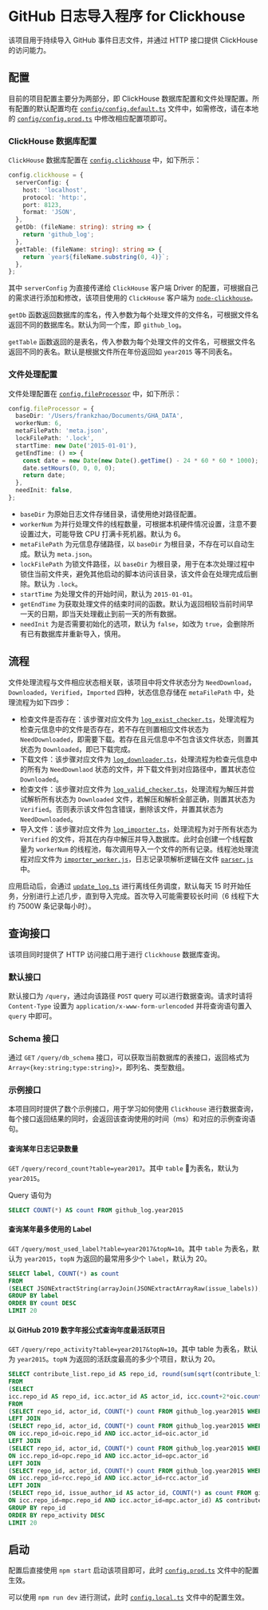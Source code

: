 # GitHub 日志导入程序 for Clickhouse

该项目用于持续导入 GitHub 事件日志文件，并通过 HTTP 接口提供 ClickHouse 的访问能力。

## 配置

目前的项目配置主要分为两部分，即 ClickHouse 数据库配置和文件处理配置。所有配置的默认配置均在 [`config/config.default.ts`](config/config.default.ts) 文件中，如需修改，请在本地的 [`config/config.prod.ts`](config/config.prod.ts) 中修改相应配置项即可。

### ClickHouse 数据库配置

`ClickHouse` 数据库配置在 [`config.clickhouse`](config/config.default.ts#L42) 中，如下所示：

``` typescript
config.clickhouse = {
  serverConfig: {
    host: 'localhost',
    protocol: 'http:',
    port: 8123,
    format: 'JSON',
  },
  getDb: (fileName: string): string => {
    return 'github_log';
  },
  getTable: (fileName: string): string => {
    return `year${fileName.substring(0, 4)}`;
  },
};
```

其中 `serverConfig` 为直接传递给 `ClickHouse` 客户端 Driver 的配置，可根据自己的需求进行添加和修改，该项目使用的 `ClickHouse` 客户端为 [`node-clickhouse`](https://github.com/apla/node-clickhouse)。

`getDb` 函数返回数据库的库名，传入参数为每个处理文件的文件名，可根据文件名返回不同的数据库名。默认为同一个库，即 `github_log`。

`getTable` 函数返回的是表名，传入参数为每个处理文件的文件名，可根据文件名返回不同的表名。默认是根据文件所在年份返回如 `year2015` 等不同表名。

### 文件处理配置

文件处理配置在 [`config.fileProcessor`](config/config.default.ts#L28) 中，如下所示：

```typescript
config.fileProcessor = {
  baseDir: '/Users/frankzhao/Documents/GHA_DATA',
  workerNum: 6,
  metaFilePath: 'meta.json',
  lockFilePath: '.lock',
  startTime: new Date('2015-01-01'),
  getEndTime: () => {
    const date = new Date(new Date().getTime() - 24 * 60 * 60 * 1000);
    date.setHours(0, 0, 0, 0);
    return date;
  },
  needInit: false,
};
```

- `baseDir` 为原始日志文件存储目录，请使用绝对路径配置。
- `workerNum` 为并行处理文件的线程数量，可根据本机硬件情况设置，注意不要设置过大，可能导致 CPU 打满卡死机器。默认为 6。
- `metaFilePath` 为元信息存储路径，以 `baseDir` 为根目录，不存在可以自动生成。默认为 `meta.json`。
- `lockFilePath` 为锁文件路径，以 `baseDir` 为根目录，用于在本次处理过程中锁住当前文件夹，避免其他启动的脚本访问该目录，该文件会在处理完成后删除。默认为 `.lock`。
- `startTime` 为处理文件的开始时间，默认为 `2015-01-01`。
- `getEndTime` 为获取处理文件的结束时间的函数。默认为返回相较当前时间早一天的日期，即当天处理截止到前一天的所有数据。
- `needInit` 为是否需要初始化的选项，默认为 `false`，如改为 `true`，会删除所有已有数据库并重新导入，慎用。

## 流程

文件处理流程与文件相应状态相关联，该项目中将文件状态分为 `NeedDownload`，`Downloaded`，`Verified`，`Imported` 四种，状态信息存储在 `metaFilePath` 中，处理流程为如下四步：

- 检查文件是否存在：该步骤对应文件为 [`log_exist_checker.ts`](app/service/log_exist_checker.ts)，处理流程为检查元信息中的文件是否存在，若不存在则置相应文件状态为 `NeedDownloaded`，即需要下载。若存在且元信息中不包含该文件状态，则置其状态为 `Downloaded`，即已下载完成。
- 下载文件：该步骤对应文件为 [`log_downloader.ts`](app/service/log_downloader.ts)，处理流程为检查元信息中的所有为 `NeedDownlaod` 状态的文件，并下载文件到对应路径中，置其状态位 `Downloaded`。
- 检查文件：该步骤对应文件为 [`log_valid_checker.ts`](app/log_valid_checker.ts)，处理流程为解压并尝试解析所有状态为 `Downloaded` 文件，若解压和解析全部正确，则置其状态为 `Verified`。否则表示该文件包含错误，删除该文件，并置其状态为 `NeedDownloaded`。
- 导入文件：该步骤对应文件为 [`log_importer.ts`](app/service/log_importer.ts)，处理流程为对于所有状态为 `Verified` 的文件，将其在内存中解压并导入数据库。此时会创建一个线程数量为 `workerNum` 的线程池，每次调用导入一个文件的所有记录。线程池处理流程对应文件为 [`importer_worker.js`](app/importer_worker.js)，日志记录项解析逻辑在文件 [`parser.js`](app/parser.js) 中。

应用启动后，会通过 [`update_log.ts`](app/schedule/update_log.ts) 进行离线任务调度，默认每天 15 时开始任务，分别进行上述几步，直到导入完成。首次导入可能需要较长时间（6 线程下大约 7500W 条记录每小时）。

## 查询接口

该项目同时提供了 HTTP 访问接口用于进行 `Clickhouse` 数据库查询。

### 默认接口
默认接口为 `/query`，通过向该路径 `POST` query 可以进行数据查询。请求时请将 `Content-Type` 设置为 `application/x-www-form-urlencoded` 并将查询语句置入 `query` 中即可。

### Schema 接口
通过 `GET` `/query/db_schema` 接口，可以获取当前数据库的表接口，返回格式为 `Array<{key:string;type:string}>`，即列名、类型数组。

### 示例接口

本项目同时提供了数个示例接口，用于学习如何使用 `Clickhouse` 进行数据查询，每个接口返回结果的同时，会返回该查询使用的时间（ms）和对应的示例查询语句。

#### 查询某年日志记录数量

`GET` `/query/record_count?table=year2017`。其中 `table` 为表名，默认为 `year2015`。

Query 语句为

``` SQL
SELECT COUNT(*) AS count FROM github_log.year2015
```

#### 查询某年最多使用的 Label

`GET` `/query/most_used_label?table=year2017&topN=10`。其中 `table` 为表名，默认为 `year2015`，`topN` 为返回的最常用多少个 `label`，默认为 20。

``` SQL
SELECT label, COUNT(*) as count
FROM
(SELECT JSONExtractString(arrayJoin(JSONExtractArrayRaw(issue_labels)), 'name') as label FROM github_log.year2015 WHERE (type = 'IssuesEvent' OR type = 'PullRequestEvent') AND action = 'closed')
GROUP BY label
ORDER BY count DESC
LIMIT 20
```

#### 以 GitHub 2019 数字年报公式查询年度最活跃项目

`GET` `/query/repo_activity?table=year2017&topN=10`。其中 table 为表名，默认为 `year2015`。`topN` 为返回的活跃度最高的多少个项目，默认为 20。

``` SQL
SELECT contribute_list.repo_id AS repo_id, round(sum(sqrt(contribute_list.score)),2) AS repo_activity 
FROM
(SELECT
icc.repo_id AS repo_id, icc.actor_id AS actor_id, icc.count+2*oic.count+3*opc.count+4*rcc.count+5*mpc.count AS score
FROM
(SELECT repo_id, actor_id, COUNT(*) count FROM github_log.year2015 WHERE type='IssueCommentEvent' AND action='created' GROUP BY repo_id, actor_id) AS icc
LEFT JOIN
(SELECT repo_id, actor_id, COUNT(*) count FROM github_log.year2015 WHERE type='IssuesEvent' AND action='opened' GROUP BY repo_id, actor_id) AS oic
ON icc.repo_id=oic.repo_id AND icc.actor_id=oic.actor_id 
LEFT JOIN
(SELECT repo_id, actor_id, COUNT(*) count FROM github_log.year2015 WHERE type='PullRequestEvent' AND action='opened' GROUP BY repo_id, actor_id) AS opc
ON icc.repo_id=opc.repo_id AND icc.actor_id=opc.actor_id 
LEFT JOIN
(SELECT repo_id, actor_id, COUNT(*) count FROM github_log.year2015 WHERE type='PullRequestReviewCommentEvent' AND action='created' GROUP BY repo_id, actor_id) AS rcc
ON icc.repo_id=rcc.repo_id AND icc.actor_id=rcc.actor_id
LEFT JOIN
(SELECT repo_id, issue_author_id AS actor_id, COUNT(*) as count FROM github_log.year2015 WHERE type='PullRequestEvent' AND action='closed' AND pull_merged=1 GROUP BY repo_id, actor_id) AS mpc
ON icc.repo_id=mpc.repo_id AND icc.actor_id=mpc.actor_id) AS contribute_list
GROUP BY repo_id
ORDER BY repo_activity DESC
LIMIT 20
```

## 启动

配置后直接使用 `npm start` 启动该项目即可，此时 [`config.prod.ts`](config/config.prod.ts) 文件中的配置生效。

可以使用 `npm run dev` 进行测试，此时 [`config.local.ts`](config/config.local.ts) 文件中的配置生效。
